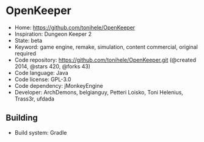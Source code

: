 # OpenKeeper

- Home: https://github.com/tonihele/OpenKeeper
- Inspiration: Dungeon Keeper 2
- State: beta
- Keyword: game engine, remake, simulation, content commercial, original required
- Code repository: https://github.com/tonihele/OpenKeeper.git (@created 2014, @stars 420, @forks 43)
- Code language: Java
- Code license: GPL-3.0
- Code dependency: jMonkeyEngine
- Developer: ArchDemons, belgianguy, Petteri Loisko, Toni Helenius, Trass3r, ufdada

## Building

- Build system: Gradle
